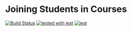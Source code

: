 Joining Students in Courses
===

[![Build Status](https://travis-ci.com/ahmedsakr/aware.svg?token=9QD5m55GDt9MxKjK2hGv&branch=master)](https://travis-ci.com/ahmedsakr/aware)
[![tested with jest](https://img.shields.io/badge/tested_with-jest-99424f.svg)](https://github.com/facebook/jest) [![jest](https://jestjs.io/img/jest-badge.svg)](https://github.com/facebook/jest)
